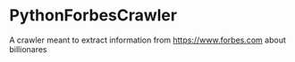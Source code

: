 # PythonForbesCrawler
A crawler meant to extract information from https://www.forbes.com about billionares
